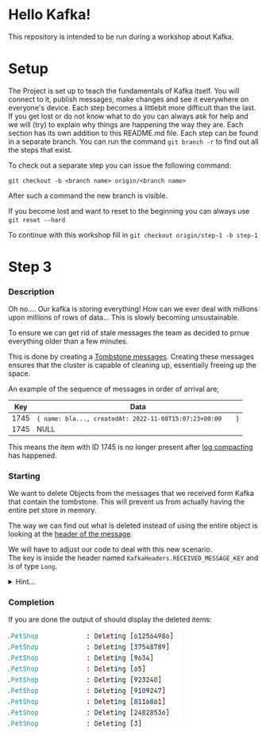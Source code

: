 # Hello Kafka!

This repository is intended to be run during a workshop about Kafka.

# Setup

The Project is set up to teach the fundamentals of Kafka itself. You will connect to it, publish messages, make changes and see it everywhere on everyone's device.
Each step becomes a littlebit more difficult than the last. If you get lost or do not know what to do you can always ask for help and we will (try) to explain why things are happening the way they are. 
Each section has its own addition to this README.md file. Each step can be found in a separate branch. You can run the command `git branch -r` to find out all the steps that exist.

To check out a separate step you can issue the following command:

```shell
git checkout -b <branch name> origin/<branch name>
```

After such a command the new branch is visible.

If you become lost and want to reset to the beginning you can always use `git reset --hard`

To continue with this workshop fill in `git checkout origin/step-1 -b step-1`


# Step 3

### Description

Oh no.... Our kafka is storing everything! How can we ever deal with millions upon millions of rows of data... This is slowly becoming unsustainable.

To ensure we can get rid of stale messages the team as decided to prnue everything older than a few minutes.

This is done by creating a [Tombstone messages](https://kafka.apache.org/documentation/#design_compactionbasics). Creating these messages ensures that the cluster is capable of cleaning up, essentially freeing up the space.

An example of the sequence of messages in order of arrival are;

| Key            | Data                                                      |
|----------------|-----------------------------------------------------------|
| 1745           | `{ name: bla..., createdAt: 2022-11-08T15:07:23+00:00	}`  |
| 1745           | NULL                                                      |

This means the item with ID 1745 is no longer present after [log compacting](https://kafka.apache.org/documentation/#compaction) has happened.

### Starting

We want to delete Objects from the messages that we received form Kafka that contain the tombstone. This will prevent us from actually having the entire pet store in memory.

The way we can find out what is deleted instead of using the entire object is looking at the [header of the message](https://kafka.apache.org/documentation/#messages). 

We will have to adjust our code to deal with this new scenario.  
The key is inside the header named `KafkaHeaders.RECEIVED_MESSAGE_KEY` and is of type `Long`.


<details> 
  <summary>Hint...</summary>

```txt
key-deserializer
``` 
</details>




### Completion
If you are done the output of should display the deleted items:

<img src="pictures/4.png" alt="drawing" width="349"/>
